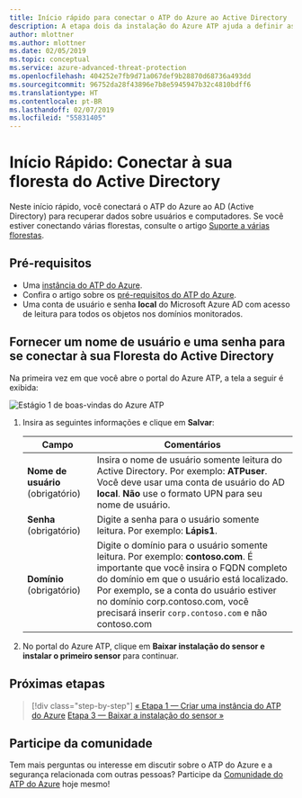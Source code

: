 ```yaml
---
title: Início rápido para conectar o ATP do Azure ao Active Directory | Microsoft Docs
description: A etapa dois da instalação do Azure ATP ajuda a definir as configurações de conectividade do domínio em seu serviço de nuvem do Azure ATP
author: mlottner
ms.author: mlottner
ms.date: 02/05/2019
ms.topic: conceptual
ms.service: azure-advanced-threat-protection
ms.openlocfilehash: 404252e7fb9d71a067def9b28870d68736a493dd
ms.sourcegitcommit: 96752da28f43896e7b8e5945947b32c4810bdff6
ms.translationtype: HT
ms.contentlocale: pt-BR
ms.lasthandoff: 02/07/2019
ms.locfileid: "55831405"
---
```

# <a name="quickstart-connect-to-your-active-directory-forest"></a>Início Rápido: Conectar à sua floresta do Active Directory

Neste início rápido, você conectará o ATP do Azure ao AD (Active Directory) para recuperar dados sobre usuários e computadores. Se você estiver conectando várias florestas, consulte o artigo [Suporte a várias florestas](atp-multi-forest.md).

## <a name="prerequisites"></a>Pré-requisitos

- Uma [instância do ATP do Azure](install-atp-step1.md).
- Confira o artigo sobre os [pré-requisitos do ATP do Azure](atp-prerequisites.md).
- Uma conta de usuário e senha **local** do Microsoft Azure AD com acesso de leitura para todos os objetos nos domínios monitorados.

## <a name="provide-a-username-and-password-to-connect-to-your-active-directory-forest"></a>Fornecer um nome de usuário e uma senha para se conectar à sua Floresta do Active Directory

Na primeira vez em que você abre o portal do Azure ATP, a tela a seguir é exibida:

![Estágio 1 de boas-vindas do Azure ATP](media/directory-services.png)


1. Insira as seguintes informações e clique em **Salvar**:

    |Campo|Comentários|
    |---------|------------|
    |**Nome de usuário** (obrigatório)|Insira o nome de usuário somente leitura do Active Directory. Por exemplo: **ATPuser**.  Você deve usar uma conta de usuário do AD **local**. **Não** use o formato UPN para seu nome de usuário.|
    |**Senha** (obrigatório)|Digite a senha para o usuário somente leitura. Por exemplo: **Lápis1**.|
    |**Domínio** (obrigatório)|Digite o domínio para o usuário somente leitura. Por exemplo: **contoso.com**. É importante que você insira o FQDN completo do domínio em que o usuário está localizado. Por exemplo, se a conta do usuário estiver no domínio corp.contoso.com, você precisará inserir `corp.contoso.com` e não contoso.com|

2. No portal do Azure ATP, clique em **Baixar instalação do sensor e instalar o primeiro sensor** para continuar.


## <a name="next-steps"></a>Próximas etapas

> [!div class="step-by-step"]
> [« Etapa 1 — Criar uma instância do ATP do Azure](install-atp-step1.md)
> [Etapa 3 — Baixar a instalação do sensor »](install-atp-step3.md)

## <a name="join-the-community"></a>Participe da comunidade

Tem mais perguntas ou interesse em discutir sobre o ATP do Azure e a segurança relacionada com outras pessoas? Participe da [Comunidade do ATP do Azure](https://aka.ms/azureatpcommunity) hoje mesmo!
